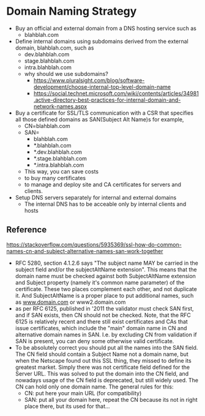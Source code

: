 # Domain Naming Strategy
- Buy an official and external domain from a DNS hosting service such as
  - blahblah.com
- Define internal domains using subdomains derived from the external domain, blahblah.com, such as
  - dev.blahblah.com
  - stage.blahblah.com
  - intra.blahblah.com
  - why should we use subdomains?
    - https://www.pluralsight.com/blog/software-development/choose-internal-top-level-domain-name
    - https://social.technet.microsoft.com/wiki/contents/articles/34981.active-directory-best-practices-for-internal-domain-and-network-names.aspx
- Buy a certificate for SSL/TLS communication with a CSR that specifies all those defined domains as SAN(Subject Alt Name)s for example,
  - CN=blahblah.com
  - SAN=
    - blahblah.com
    - *.blahblah.com
    - *.dev.blahblah.com
    - *.stage.blahblah.com
    - *.intra.blahblah.com
  - This way, you can save costs 
  - to buy many certificates 
  - to manage and deploy site and CA certificates for servers and clients.
- Setup DNS servers separately for internal and external domains
  - The internal DNS has to be acceable only by internal clients and hosts


## Reference
https://stackoverflow.com/questions/5935369/ssl-how-do-common-names-cn-and-subject-alternative-names-san-work-together
- RFC 5280, section 4.1.2.6 says "The subject name MAY be carried in the subject field and/or the subjectAltName extension". This means that the domain name must be checked against both SubjectAltName extension and Subject property (namely it's common name parameter) of the certificate. These two places complement each other, and not duplicate it. And SubjectAltName is a proper place to put additional names, such as www.domain.com or www2.domain.com
- as per RFC 6125, published in '2011 the validator must check SAN first, and if SAN exists, then CN should not be checked. Note, that the RFC 6125 is relatively recent and there still exist certificates and CAs that issue certificates, which include the "main" domain name in CN and alternative domain names in SAN. I.e. by excluding CN from validation if SAN is present, you can deny some otherwise valid certificate.
- To be absolutely correct you should put all the names into the SAN field. The CN field should contain a Subject Name not a domain name, but when the Netscape found out this SSL thing, they missed to define its greatest market. Simply there was not certificate field defined for the Server URL. This was solved to put the domain into the CN field, and nowadays usage of the CN field is deprecated, but still widely used. The CN can hold only one domain name. The general rules for this: 
  - CN: put here your main URL (for compatibility)
  - SAN: put all your domain here, repeat the CN because its not in right place there, but its used for that...

